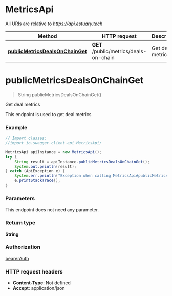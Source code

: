 # MetricsApi

All URIs are relative to *https://api.estuary.tech*

Method | HTTP request | Description
------------- | ------------- | -------------
[**publicMetricsDealsOnChainGet**](MetricsApi.md#publicMetricsDealsOnChainGet) | **GET** /public/metrics/deals-on-chain | Get deal metrics


<a name="publicMetricsDealsOnChainGet"></a>
# **publicMetricsDealsOnChainGet**
> String publicMetricsDealsOnChainGet()

Get deal metrics

This endpoint is used to get deal metrics

### Example
```java
// Import classes:
//import io.swagger.client.api.MetricsApi;

MetricsApi apiInstance = new MetricsApi();
try {
    String result = apiInstance.publicMetricsDealsOnChainGet();
    System.out.println(result);
} catch (ApiException e) {
    System.err.println("Exception when calling MetricsApi#publicMetricsDealsOnChainGet");
    e.printStackTrace();
}
```

### Parameters
This endpoint does not need any parameter.

### Return type

**String**

### Authorization

[bearerAuth](../README.md#bearerAuth)

### HTTP request headers

 - **Content-Type**: Not defined
 - **Accept**: application/json


